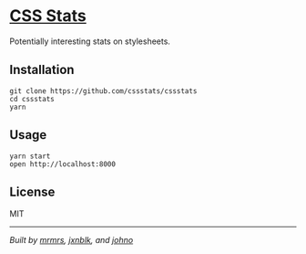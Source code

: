 # [CSS Stats](https://cssstats.com)

Potentially interesting stats on stylesheets.

## Installation

```
git clone https://github.com/cssstats/cssstats
cd cssstats
yarn
```

## Usage

```
yarn start
open http://localhost:8000
```

## License

MIT

***

_Built by [mrmrs](https://mrmrs.cc), [jxnblk](https://jxnblk.com), and [johno](https://johno.com)_
